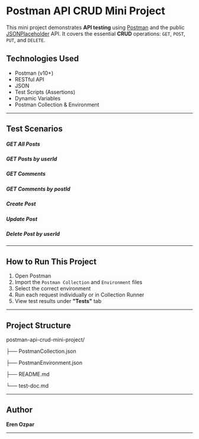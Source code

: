 # Postman API CRUD Mini Project

This mini project demonstrates **API testing** using [Postman](https://www.postman.com/) and the public [JSONPlaceholder](https://jsonplaceholder.typicode.com/) API. It covers the essential **CRUD** operations: `GET`, `POST`, `PUT`, and `DELETE`.

## Technologies Used

- Postman (v10+)
- RESTful API
- JSON
- Test Scripts (Assertions)
- Dynamic Variables
- Postman Collection & Environment

---

## Test Scenarios
##### GET All Posts
##### GET Posts by userId
##### GET Comments
##### GET Comments by postId
##### Create Post
##### Update Post
##### Delete Post by userId

---

##  How to Run This Project

1. Open Postman
2. Import the `Postman Collection` and `Environment` files
3. Select the correct environment
4. Run each request individually or in Collection Runner
5. View test results under **"Tests"** tab

---

## Project Structure

postman-api-crud-mini-project/

├── PostmanCollection.json

├── PostmanEnvironment.json

├── README.md

└── test-doc.md

---

## Author

**Eren Ozpar**  

---
